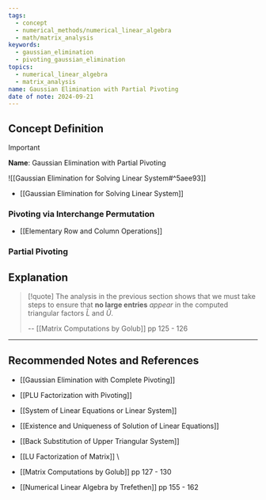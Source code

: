 ```yaml
---
tags:
  - concept
  - numerical_methods/numerical_linear_algebra
  - math/matrix_analysis
keywords:
  - gaussian_elimination
  - pivoting_gaussian_elimination
topics:
  - numerical_linear_algebra
  - matrix_analysis
name: Gaussian Elimination with Partial Pivoting
date of note: 2024-09-21
---
```


## Concept Definition

>[!important]
>**Name**: Gaussian Elimination with Partial Pivoting

![[Gaussian Elimination for Solving Linear System#^5aee93]]

- [[Gaussian Elimination for Solving Linear System]]

### Pivoting via Interchange Permutation



- [[Elementary Row and Column Operations]]


### Partial Pivoting






## Explanation

>[!quote]
>The analysis in the previous section shows that we must take steps to ensure that **no large entries** *appear* in the computed triangular factors $\hat{L}$ and $\hat{U}$.
>
>-- [[Matrix Computations by Golub]] pp 125 - 126





-----------
##  Recommended Notes and References


- [[Gaussian Elimination with Complete Pivoting]]
- [[PLU Factorization with Pivoting]]
- [[System of Linear Equations or Linear System]]
- [[Existence and Uniqueness of Solution of Linear Equations]]
- [[Back Substitution of Upper Triangular System]]
- [[LU Factorization of Matrix]]
\

- [[Matrix Computations by Golub]] pp 127 - 130
- [[Numerical Linear Algebra by Trefethen]] pp 155 - 162 